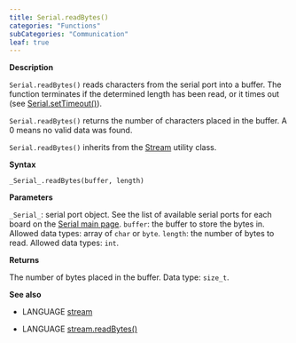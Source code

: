 ```yaml
---
title: Serial.readBytes()
categories: "Functions"
subCategories: "Communication"
leaf: true
---
```


**Description**

`Serial.readBytes()` reads characters from the serial port into a
buffer. The function terminates if the determined length has been read,
or it times out (see [Serial.setTimeout()](../settimeout)).

`Serial.readBytes()` returns the number of characters placed in the
buffer. A 0 means no valid data was found.

`Serial.readBytes()` inherits from the [Stream](../../stream) utility
class.

**Syntax**

`_Serial_.readBytes(buffer, length)`

**Parameters**

`_Serial_`: serial port object. See the list of available serial ports
for each board on the [Serial main page](../../serial).
`buffer`: the buffer to store the bytes in. Allowed data types: array of
`char` or `byte`.
`length`: the number of bytes to read. Allowed data types: `int`.

**Returns**

The number of bytes placed in the buffer. Data type: `size_t`.

**See also**

-   LANGUAGE [stream](../../stream)

-   LANGUAGE [stream.readBytes()](../../stream/streamreadbytes)

